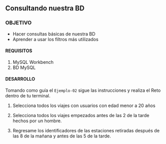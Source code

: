 ## Consultando nuestra BD

### OBJETIVO 
 - Hacer consultas básicas de nuestra BD
 - Aprender a usar los filtros más utilizados

#### REQUISITOS 
1. MySQL Workbench
2. BD MySQL

#### DESARROLLO

Tomando como guía el `Ejemplo-02` sigue las instrucciones y realiza el Reto dentro de tu terminal.

1. Selecciona todos los viajes con usuarios con edad menor a 20 años

2. Selecciona todos los viajes empezados antes de las 2 de la tarde hechos por un hombre.

3. Regresame los identificadores de las estaciones retiradas después de las 8 de la mañana y antes de las 5 de la tarde.
